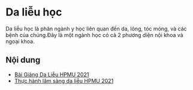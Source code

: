 # Da liễu học

Da liễu học là phân ngành y học liên quan đến da, lông, tóc móng, và các bệnh của chúng.Đây là một ngành học có cả 2 phương diện nội khoa và ngoại khoa.

## Nội dung

- [Bài Giảng Da Liễu HPMU 2021](https://youtube.com/playlist?list=PLL1t1-UomvZ97JU3kqMcGudTztmjLCcvZ)
- [Thực hành lâm sàng da liễu HPMU 2021](Lam-sang_HPMU/Thuc-hanh-lam-sang-da-lieu_HPMU.md)
